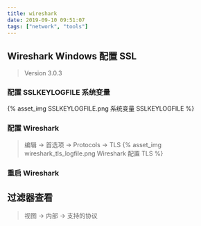 ```yaml
---
title: wireshark
date: 2019-09-10 09:51:07
tags: ["network", "tools"]
---
```



## Wireshark Windows 配置 SSL
> Version 3.0.3
### 配置 SSLKEYLOGFILE 系统变量
{% asset_img SSLKEYLOGFILE.png 系统变量 SSLKEYLOGFILE %}

### 配置 Wireshark
> 编辑 -> 首选项 -> Protocols -> TLS
{% asset_img wireshark_tls_logfile.png Wireshark 配置 TLS %}

### 重启 Wireshark

## 过滤器查看

> 视图 -> 内部 -> 支持的协议
